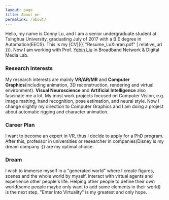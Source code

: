 ```yaml
---
layout: page
title: About me
permalink: /about/
---
```


Hello, my name is Conny Lu, and I am a senior undergraduate student at Tsinghua University, graduating July of 2017 with a B.E degree in Automation(EECS). This is my [CV]({{ "Resume_LuXinran.pdf" | relative_url }}). Now I am working with Prof. [Yebin Liu](http://media.au.tsinghua.edu.cn/liuyebin.jsp) in Broadband Network & Digital Media Lab.

### Research Interests

My research interests are mainly **VR/AR/MR** and **Computer Graphics**(including animation, 3D reconstruction, rendering and virtual environment). **Visual Neuroscience** and **Artificial Intelligence** also fascinate me a lot. My most work projects focused on Computer Vision, e.g. image matting, hand recognition, pose estimation, and neural style. Now I change slightly my direction to Computer Graphics and I am doing a project about automatic rigging and character animation.

### Career Plan

I want to become an expert in VR, thus I decide to apply for a PhD program. After this, professor in universities or researcher in companies(Disney is my dream company :)) are my optimal choice.

### Dream

I wish to immerse myself in a "generated world" where I create figures, scenes and the whole world by myself, interact with virtual agents and experience other people's life. Helping other people to define their own world(some people maybe only want to add some elements in their world) is the next step. "Enter Into Virtuality" is my greatest and only hope.
